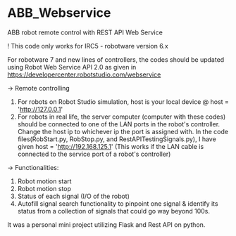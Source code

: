 # ABB_Webservice
ABB robot remote control with REST API Web Service

! This code only works for IRC5 - robotware version 6.x

For robotware 7 and new lines of controllers, the codes should be updated using Robot Web Service API 2.0 as given in https://developercenter.robotstudio.com/webservice


-> Remote controlling
1. For robots on Robot Studio simulation, host is your local device @ host = 'http://127.0.0.1'
2. For robots in real life, the server computer (computer with these codes) should be connected to one of the LAN ports in the robot's controller. Change the host ip to whichever ip the port is assigned with. In the code files(RobStart.py, RobStop.py, and RestAPITestingSignals.py), I have given host = 'http://192.168.125.1' (This works if the LAN cable is connected to the service port of a robot's controller)

-> Functionalities:
1. Robot motion start
2. Robot motion stop
3. Status of each signal (I/O of the robot)
4. Autofill signal search functionality to pinpoint one signal & identify its status from a collection of signals that could go way beyond 100s.


It was a personal mini project utilizing Flask and Rest API on python.
